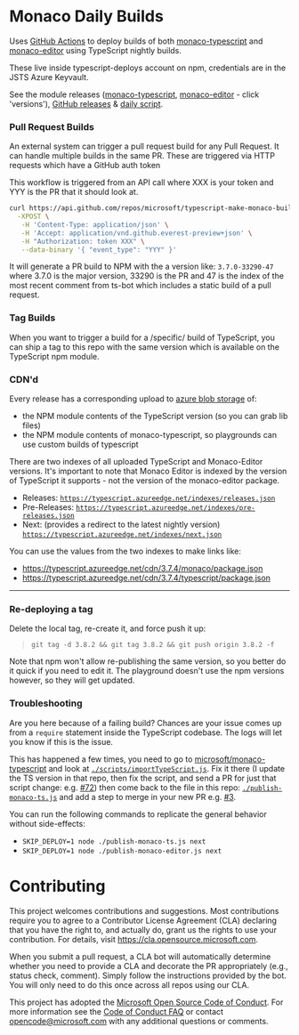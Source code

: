 # Monaco Daily Builds


Uses [GitHub Actions](.github/workflows) to deploy builds of both [monaco-typescript](https://github.com/Microsoft/monaco-typescript) and [monaco-editor](https://github.com/Microsoft/monaco-editor) using TypeScript nightly builds.

These live inside typescript-deploys account on npm, credentials are in the JSTS Azure Keyvault.

See the module releases ([monaco-typescript](https://www.npmjs.com/package/@typescript-deploys/monaco-typescript), [monaco-editor](https://www.npmjs.com/package/@typescript-deploys/monaco-editor) - click 'versions'), [GitHub releases](https://github.com/orta/make-monaco-builds/releases) & [daily script](.github/workflows/main.yml).

### Pull Request Builds

An external system can trigger a pull request build for any Pull Request. It can handle
multiple builds in the same PR. These are triggered via HTTP requests which have a
GitHub auth token

This workflow is triggered from an API call where XXX is your token
and YYY is the PR that it should look at.

```sh
curl https://api.github.com/repos/microsoft/typescript-make-monaco-builds/dispatches \
  -XPOST \
   -H 'Content-Type: application/json' \
   -H 'Accept: application/vnd.github.everest-preview+json' \
   -H "Authorization: token XXX" \
   --data-binary '{ "event_type": "YYY" }'
```

It will generate a PR build to NPM with the a version like: `3.7.0-33290-47` where
3.7.0 is the major version, 33290 is the PR and 47 is the index of the most recent comment
from ts-bot which includes a static build of a pull request.

### Tag Builds

When you want to trigger a build for a /specific/ build of TypeScript, you can ship a tag to this
repo with the same version which is available on the TypeScript npm module.

### CDN'd

Every release has a corresponding upload to [azure blob storage](https://ms.portal.azure.com/#@microsoft.onmicrosoft.com/resource/subscriptions/57bfeeed-c34a-4ffd-a06b-ccff27ac91b8/resourceGroups/Playground-Static-Hosting/providers/Microsoft.Storage/storageAccounts/tswebinfra/overview) of:

- the NPM module contents of the TypeScript version (so you can grab lib files)
- the NPM module contents of monaco-typescript, so playgrounds can use custom builds of typescript

There are two indexes of all uploaded TypeScript and Monaco-Editor versions. It's important to note that Monaco Editor
is indexed by the version of TypeScript it supports - not the version of the monaco-editor package.

- Releases: [`https://typescript.azureedge.net/indexes/releases.json`](https://typescript.azureedge.net/indexes/releases.json)
- Pre-Releases: [`https://typescript.azureedge.net/indexes/pre-releases.json`](https://typescript.azureedge.net/indexes/pre-releases.json)
- Next: (provides a redirect to the latest nightly version) <br/>[`https://typescript.azureedge.net/indexes/next.json`](https://typescript.azureedge.net/indexes/next.json)

You can use the values from the two indexes to make links like:

- https://typescript.azureedge.net/cdn/3.7.4/monaco/package.json
- https://typescript.azureedge.net/cdn/3.7.4/typescript/package.json

---

### Re-deploying a tag

Delete the local tag, re-create it, and force push it up:

> `git tag -d 3.8.2 && git tag 3.8.2 && git push origin 3.8.2 -f`

Note that npm won't allow re-publishing the same version, so you better do it quick if you need to edit it. The playground doesn't use the npm versions however, so they will get updated.

### Troubleshooting

Are you here because of a failing build? Chances are your issue comes up from a `require` statement inside the TypeScript codebase. 
The logs will let you know if this is the issue.

This has happened a few times, you need to go to [microsoft/monaco-typescript](https://github.com/microsoft/monaco-typescript) and look at [`./scripts/importTypeScript.js`](https://github.com/microsoft/monaco-typescript/blob/master/scripts/importTypescript.js). Fix it there (I update the TS version in that repo, then fix the script, and send a PR for just that script change: e.g. [#72](https://github.com/microsoft/monaco-typescript/pull/72)) then come back to the file in this repo: [`./publish-monaco-ts.js`](https://github.com/orta/make-monaco-builds/blob/master/publish-monaco-ts.js) and add a step to merge in your new PR e.g. [#3](https://github.com/microsoft/TypeScript-Make-Monaco-Builds/pull/3).

You can run the following commands to replicate the general behavior without side-effects:

- `SKIP_DEPLOY=1 node ./publish-monaco-ts.js next`
- `SKIP_DEPLOY=1 node ./publish-monaco-editor.js next`

# Contributing

This project welcomes contributions and suggestions.  Most contributions require you to agree to a
Contributor License Agreement (CLA) declaring that you have the right to, and actually do, grant us
the rights to use your contribution. For details, visit https://cla.opensource.microsoft.com.

When you submit a pull request, a CLA bot will automatically determine whether you need to provide
a CLA and decorate the PR appropriately (e.g., status check, comment). Simply follow the instructions
provided by the bot. You will only need to do this once across all repos using our CLA.

This project has adopted the [Microsoft Open Source Code of Conduct](https://opensource.microsoft.com/codeofconduct/).
For more information see the [Code of Conduct FAQ](https://opensource.microsoft.com/codeofconduct/faq/) or
contact [opencode@microsoft.com](mailto:opencode@microsoft.com) with any additional questions or comments.

